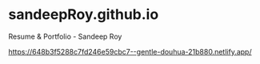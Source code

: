 # sandeepRoy.github.io
Resume &amp; Portfolio - Sandeep Roy

https://648b3f5288c7fd246e59cbc7--gentle-douhua-21b880.netlify.app/
